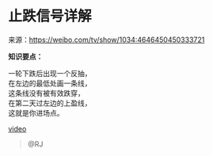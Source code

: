 # 止跌信号详解

来源：<https://weibo.com/tv/show/1034:4646450450333721>

**知识要点：**

一轮下跌后出现一个反抽，  
在左边的最低处画一条线，  
这条线没有被有效跌穿，  
在第二天过左边的上盈线，  
这就是你进场点。

[video](./05-止跌信号详解_20210610.mp4)

> @RJ 
